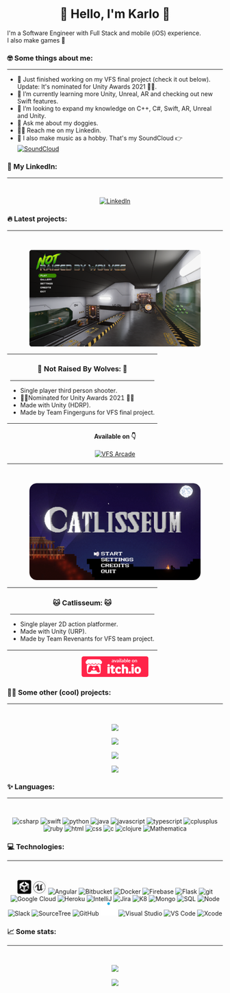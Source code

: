 <h1 align="center">🌚 Hello, I'm Karlo 🌝</h1>

I'm a Software Engineer with Full Stack and mobile (iOS) experience. <br> I also make games 👾

### 🤓 Some things about me:
---

- 🦾 Just finished working on my VFS final project (check it out below). Update: It's nominated for Unity Awards 2021 🎉🎊.
- 🌱 I’m currently learning more Unity, Unreal, AR and checking out new Swift features.
- 🔮 I’m looking to expand my knowledge on C++, C#, Swift, AR, Unreal and Unity.
- 🐶 Ask me about my doggies.
- 🐱‍👓 Reach me on my Linkedin.
- 🎹 I also make music as a hobby. That's my SoundCloud 👉 <a target="_blank" href="https://soundcloud.com/dr-kalavera">
  <img align="center" alt="SoundCloud" width="22px"
    src="https://cdn-icons-png.flaticon.com/512/145/145809.png" />
</a>

### 🤵 My LinkedIn:
---

<br>
<p align="center">
  <a target="_blank" href="https://www.linkedin.com/in/jose-karlo-hurtado-corona-078850bb">
    <img alt="LinkedIn" width="48px"
      src="https://img.icons8.com/external-justicon-lineal-color-justicon/64/000000/external-linkedin-social-media-justicon-lineal-color-justicon.png" />
  </a>
</p>

### 🔥 Latest projects:
---

<br>
<p align="center">
  <a target="_blank" href="https://community.vfs.com/arcade/game/not-raised-by-wolves/">
    <img alt="NRBW" width="400px" src="assets/NRBW_Title.png" />
  </a>
</p>

<p  align="center">
  <table align="center" style="border:0px solid black">
    <tr>
      <td>   
        <h3 align="center"> 🐺 Not Raised By Wolves: 🐺 </h3>
        <hr>    
        <ul>
          <li>Single player third person shooter.</li>
          <li>🎊🎉Nominated for Unity Awards 2021 🎉🎊</li>
          <li>Made with Unity (HDRP).</li>
          <li>Made by Team Fingerguns for VFS final project.</li>
        </ul>  
      </td>
    </tr>
  </table>
</p>
<h4 align="center">Available on 👇</h3>
<p align="center">
  <a target="_blank" href="https://community.vfs.com/arcade/game/not-raised-by-wolves/">
    <img alt="VFS Arcade" height="48px"
      src="http://community.vfs.com/arcade/wp-content/themes/vfsarcade/img/VFS-Arcade-Logo_2019.png" />
  </a>
</p>

---

<br>
<p align="center">
  <a target="_blank" href="https://drkalavera.itch.io/catlisseum">
    <img alt="Catlisseum" width="400px"
      src="assets/CatlisseumTitle.png" />
  </a>
</p>

<p  align="center">
  <table align="center" style="border:0px solid black">
    <tr>
      <td>    
        <h3 align="center"> 🐱 Catlisseum: 🐱  </h3>
        <hr>
        <ul>
          <li>Single player 2D action platformer.</li>
          <li>Made with Unity (URP).</li>
          <li>Made by Team Revenants for VFS team project.</li>
        </ul>  
      </td>
    </tr>
  </table>
</p>
<p align="center">
  <a target="_blank" href="https://drkalavera.itch.io/catlisseum">
    <img alt="Itch.io" height="48px"
      src="assets/badge-color.svg" />
  </a>
</p>

### 🐱‍💻 Some other (cool) projects:
---

<br>

<p align="center">
  <a href="https://github.com/karloconk/luckyCookie">
    <img align="center"
      src="https://github-readme-stats.vercel.app/api/pin/?username=karloconk&repo=luckyCookie&theme=buefy " />
  </a>
</p>

<p align="center">
  <a href="https://github.com/karloconk/Tora">
    <img align="center"
      src="https://github-readme-stats.vercel.app/api/pin/?username=karloconk&repo=Tora&theme=buefy " />
  </a>
</p>

<p align="center">
  <a href="https://github.com/karloconk/werewolves_and_wanderers">
    <img align="center"
      src="https://github-readme-stats.vercel.app/api/pin/?username=karloconk&repo=werewolves_and_wanderers&theme=buefy " />
  </a>
</p>

<p align="center">
  <a href="https://github.com/karloconk/Angry-Key">
    <img align="center"
      src="https://github-readme-stats.vercel.app/api/pin/?username=karloconk&repo=Angry-Key&theme=buefy " />
  </a>
</p>

### ✨ Languages:
---
<br>
<p align="center">
  <img alt="csharp" width="32px" src="https://cdn.jsdelivr.net/gh/devicons/devicon/icons/csharp/csharp-original.svg" />
  <img alt="swift" width="32px" src="https://cdn.jsdelivr.net/gh/devicons/devicon/icons/swift/swift-original.svg" />
  <img alt="python" width="32px"
    src="https://cdn.jsdelivr.net/gh/devicons/devicon/icons/python/python-original-wordmark.svg" />
  <img alt="java" width="32px"
    src="https://cdn.jsdelivr.net/gh/devicons/devicon/icons/java/java-original-wordmark.svg" />
  <img alt="javascript" width="32px"
    src="https://cdn.jsdelivr.net/gh/devicons/devicon/icons/javascript/javascript-original.svg" />
  <img alt="typescript" width="32px"
    src="https://cdn.jsdelivr.net/gh/devicons/devicon/icons/typescript/typescript-original.svg" />
  <img alt="cplusplus" width="32px"
    src="https://cdn.jsdelivr.net/gh/devicons/devicon/icons/cplusplus/cplusplus-original.svg" />
  <img alt="ruby" width="32px" src="https://cdn.jsdelivr.net/gh/devicons/devicon/icons/ruby/ruby-plain.svg" />
  <img alt="html" width="32px" src="https://cdn.jsdelivr.net/gh/devicons/devicon/icons/html5/html5-original.svg" />
  <img alt="css" width="32px" src="https://cdn.jsdelivr.net/gh/devicons/devicon/icons/css3/css3-plain.svg" />
  <img alt="c" width="32px" src="https://cdn.jsdelivr.net/gh/devicons/devicon/icons/c/c-original.svg" />
  <img alt="clojure" width="32px"
    src="https://cdn.jsdelivr.net/gh/devicons/devicon/icons/clojure/clojure-original.svg" />
  <img alt="Mathematica" width="32px"
    src="https://upload.wikimedia.org/wikipedia/commons/thumb/2/20/Mathematica_Logo.svg/190px-Mathematica_Logo.svg.png" />
    

</p>

### 💻 Technologies:
---
<br>
<p align="center">

  <img alt="Unity" width="32px" src="assets/UnityLogo.png" />
  <img alt="Unreal" width="32px" src="assets/UnrealLogo.png" />
  <img alt="Angular" width="32px"
    src="https://cdn.jsdelivr.net/gh/devicons/devicon/icons/angularjs/angularjs-original.svg" />
  <img alt="Bitbucket" width="32px"
    src="https://cdn.jsdelivr.net/gh/devicons/devicon/icons/bitbucket/bitbucket-original-wordmark.svg" />
  <img alt="Docker" width="32px"
    src="https://cdn.jsdelivr.net/gh/devicons/devicon/icons/docker/docker-original-wordmark.svg" />
  <img alt="Firebase" width="32px"
    src="https://cdn.jsdelivr.net/gh/devicons/devicon/icons/firebase/firebase-plain-wordmark.svg" />
  <img alt="Flask" width="38px" src="https://cdn.jsdelivr.net/gh/devicons/devicon/icons/flask/flask-original.svg" />
  <img alt="git" width="32px" src="https://cdn.jsdelivr.net/gh/devicons/devicon/icons/git/git-plain.svg" />
  <img alt="Google Cloud" width="32px"
    src="https://cdn.jsdelivr.net/gh/devicons/devicon/icons/googlecloud/googlecloud-original.svg" />
  <img alt="Heroku" width="32px"
    src="https://cdn.jsdelivr.net/gh/devicons/devicon/icons/heroku/heroku-original-wordmark.svg" />
  <img alt="IntelliJ" width="32px"
    src="https://cdn.jsdelivr.net/gh/devicons/devicon/icons/intellij/intellij-original.svg" />
  <img alt="Jira" width="48px" 
    src="https://cdn.jsdelivr.net/gh/devicons/devicon/icons/jira/jira-original-wordmark.svg" />
  <img alt="K8" width="40px"
    src="https://cdn.jsdelivr.net/gh/devicons/devicon/icons/kubernetes/kubernetes-plain-wordmark.svg" />
  <img alt="Mongo" width="40px"
    src="https://cdn.jsdelivr.net/gh/devicons/devicon/icons/mongodb/mongodb-original-wordmark.svg" />
  <img alt="SQL" width="40px"
    src="https://cdn.jsdelivr.net/gh/devicons/devicon/icons/mysql/mysql-original-wordmark.svg" />
  <img alt="Node" width="44px"
    src="https://cdn.jsdelivr.net/gh/devicons/devicon/icons/nodejs/nodejs-original-wordmark.svg" />
  <img alt="Slack" width="32px" src="https://cdn.jsdelivr.net/gh/devicons/devicon/icons/slack/slack-original.svg" />
  <img alt="SourceTree" width="32px"
    src="https://cdn.jsdelivr.net/gh/devicons/devicon/icons/sourcetree/sourcetree-original.svg" />
  <img alt="GitHub" width="32px"
    src="https://cdn.jsdelivr.net/gh/devicons/devicon/icons/github/github-original.svg" />
  <img alt="Wwise" width="38px"
    src="assets/wwise.png" />
  <img alt="Visual Studio" width="32px"
    src="https://cdn.jsdelivr.net/gh/devicons/devicon/icons/visualstudio/visualstudio-plain.svg" />
  <img alt="VS Code" width="32px" src="https://cdn.jsdelivr.net/gh/devicons/devicon/icons/vscode/vscode-original.svg" />
  <img alt="Xcode" width="32px"
    src="https://developer.apple.com/design/human-interface-guidelines/macos/images/app-icon-realistic-materials.png" />
</p>

### 📈 Some stats:
---
<br>
<p align="center">
  <img width="400px"
    src="https://github-readme-stats.vercel.app/api/top-langs/?username=karloconk&layout=compact&theme=buefy " />
</p>
<p align="center">
  <img width="400px"
    src="https://github-readme-stats.vercel.app/api?username=karloconk&theme=buefy &show_icons=true" />
</p>
